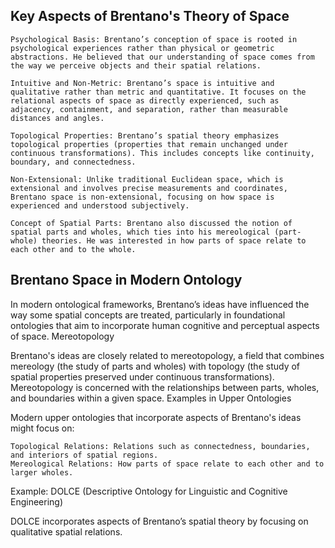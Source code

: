 
## Key Aspects of Brentano's Theory of Space

    Psychological Basis: Brentano’s conception of space is rooted in psychological experiences rather than physical or geometric abstractions. He believed that our understanding of space comes from the way we perceive objects and their spatial relations.

    Intuitive and Non-Metric: Brentano’s space is intuitive and qualitative rather than metric and quantitative. It focuses on the relational aspects of space as directly experienced, such as adjacency, containment, and separation, rather than measurable distances and angles.

    Topological Properties: Brentano’s spatial theory emphasizes topological properties (properties that remain unchanged under continuous transformations). This includes concepts like continuity, boundary, and connectedness.

    Non-Extensional: Unlike traditional Euclidean space, which is extensional and involves precise measurements and coordinates, Brentano space is non-extensional, focusing on how space is experienced and understood subjectively.

    Concept of Spatial Parts: Brentano also discussed the notion of spatial parts and wholes, which ties into his mereological (part-whole) theories. He was interested in how parts of space relate to each other and to the whole.

##  Brentano Space in Modern Ontology

In modern ontological frameworks, Brentano’s ideas have influenced the way some spatial concepts are treated, particularly in foundational ontologies that aim to incorporate human cognitive and perceptual aspects of space.
Mereotopology

Brentano's ideas are closely related to mereotopology, a field that combines mereology (the study of parts and wholes) with topology (the study of spatial properties preserved under continuous transformations). Mereotopology is concerned with the relationships between parts, wholes, and boundaries within a given space.
Examples in Upper Ontologies

Modern upper ontologies that incorporate aspects of Brentano's ideas might focus on:

    Topological Relations: Relations such as connectedness, boundaries, and interiors of spatial regions.
    Mereological Relations: How parts of space relate to each other and to larger wholes.

Example: DOLCE (Descriptive Ontology for Linguistic and Cognitive Engineering)

DOLCE incorporates aspects of Brentano’s spatial theory by focusing on qualitative spatial relations.